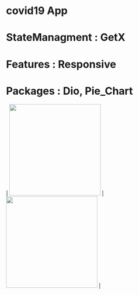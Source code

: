 # covid19 App
# StateManagment : GetX
# Features : Responsive
# Packages : Dio, Pie_Chart

| <img src="https://user-images.githubusercontent.com/79679398/114083064-cc62be00-98c3-11eb-8635-1f57eca15c7b.jpg" width="250"> |
<img src="https://user-images.githubusercontent.com/79679398/114083067-ce2c8180-98c3-11eb-94c1-58e62b065767.jpg" width="250"> |
